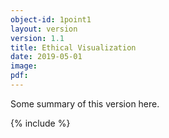 ```yaml
---
object-id: 1point1
layout: version
version: 1.1
title: Ethical Visualization
date: 2019-05-01
image:
pdf:
---
```


Some summary of this version here.

{% include %}
